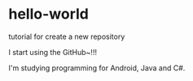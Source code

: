# hello-world
tutorial for create a new repository

I start using the GitHub~!!!

I'm studying programming for Android, Java and C#.
